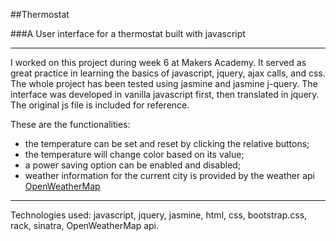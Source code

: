 ##Thermostat

###A User interface for a thermostat built with javascript
____________________

I worked on this project during week 6 at Makers Academy. It served as great practice in learning the basics of javascript, jquery, ajax calls, and css.
The whole project has been tested using jasmine and jasmine j-query.
The interface was developed in vanilla javascript first, then translated in jquery. The original js file is included for reference.

These are the functionalities:

- the temperature can be set and reset by clicking the relative buttons; 
- the temperature will change color based on its value;
- a power saving option can be enabled and disabled;
- weather information for the current city is provided by the weather api [OpenWeatherMap](http://openweathermap.org/api)

________________________

Technologies used: javascript, jquery, jasmine, html, css, bootstrap.css, rack, sinatra, OpenWeatherMap api.







